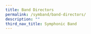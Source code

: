 ```yaml
---
title: Band Directors
permalink: /symband/band-directors/
description: ""
third_nav_title: Symphonic Band
---
```

